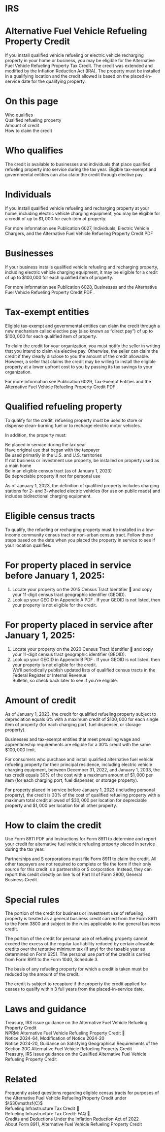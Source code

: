 # IRS  

# Alternative Fuel Vehicle Refueling Property Credit  

If you install qualified vehicle refueling or electric vehicle recharging property in your home or business, you may be eligible for the Alternative Fuel Vehicle Refueling Property Tax Credit. The credit was extended and modified by the Inflation Reduction Act (IRA). The property must be installed in a qualifying location and the credit allowed is based on the placed-in-service date for the qualifying property.  

# On this page  

Who qualifies   
Qualified refueling property   
Amount of credit   
How to claim the credit  

# Who qualifies  

The credit is available to businesses and individuals that place qualified refueling property into service during the tax year. Eligible tax-exempt and governmental entities can also claim the credit through elective pay.  

# Individuals  

If you install qualified vehicle refueling and recharging property at your home, including electric vehicle charging equipment, you may be eligible for a credit of up to $\$1,000$ for each item of property.  

For more information see Publication 6027, Individuals, Electric Vehicle Chargers, and the Alternative Fuel Vehicle Refueling Property Credit PDF  

# Businesses  

If your business installs qualified vehicle refueling and recharging property, including electric vehicle charging equipment, it may be eligible for a credit of up to \$100,000 for each qualified item of property.  

For more information see Publication 6028, Businesses and the Alternative Fuel Vehicle Refueling Property Credit PDF .  

# Tax-exempt entities  

Eligible tax-exempt and governmental entities can claim the credit through a new mechanism called elective pay (also known as “direct pay”) of up to $\$100,000$ for each qualified item of property.  

To claim the credit for your organization, you must notify the seller in writing that you intend to claim via elective pay. Otherwise, the seller can claim the credit if they clearly disclose to you the amount of the credit allowable. However, a seller that claims the credit may be willing to install the eligible property at a lower upfront cost to you by passing its tax savings to your organization.  

For more information see Publication 6029, Tax-Exempt Entities and the Alternative Fuel Vehicle Refueling Property Credit PDF .  

# Qualified refueling property  

To qualify for the credit, refueling property must be used to store or dispense clean-burning fuel or to recharge electric motor vehicles.  

In addition, the property must:  

Be placed in service during the tax year   
Have original use that began with the taxpayer   
Be used primarily in the U.S. and U.S. territories   
If not business or investment use property, be installed on property used as a main home   
Be in an eligible census tract (as of January 1, 2023)   
Be depreciable property if not for personal use  

As of January 1, 2023, the definition of qualified property includes charging stations for 2- and 3-wheeled electric vehicles (for use on public roads) and includes bidirectional charging equipment.  

# Eligible census tracts  

To qualify, the refueling or recharging property must be installed in a low-income community census tract or non-urban census tract. Follow these steps based on the date when you placed the property in service to see if your location qualifies.  

# For property placed in service before January 1, 2025:  

1. Locate your property on the 2015 Census Tract Identifier  and copy your 11-digit census tract geographic identifier (GEOID).   
2. Look up your GEOID in Appendix A PDF . If your GEOID is not listed, then your property is not eligible for the credit.  

# For property placed in service after January 1, 2025:  

1. Locate your property on the 2020 Census Tract Identifier  and copy your 11-digit census tract geographic identifier (GEOID).   
2. Look up your GEOID in Appendix B PDF . If your GEOID is not listed, then your property is not eligible for the credit.   
We’ll periodically publish updated lists of qualified census tracts in the Federal Register or Internal Revenue   
Bulletin, so check back later to see if you’re eligible.  

# Amount of credit  

As of January 1, 2023, the credit for qualified refueling property subject to depreciation equals $6\%$ with a maximum credit of $\$100,000$ for each single item of property (for each charging port, fuel dispenser, or storage property).  

Businesses and tax-exempt entities that meet prevailing wage and apprenticeship requirements are eligible for a $30\%$ credit with the same $\$100,000$ limit.  

For consumers who purchase and install qualified alternative fuel vehicle refueling property for their principal residence, including electric vehicle charging equipment, between December 31, 2022, and January 1, 2033, the tax credit equals $30\%$ of the cost with a maximum amount of $\$1,000$ per item (for each charging port, fuel dispenser, or storage property).  

For property placed in service before January 1, 2023 (including personal property), the credit is $30\%$ of the cost of qualified refueling property with a maximum total credit allowed of $\$30,000$ per location for depreciable property and $\$1,000$ per location for all other property.  

# How to claim the credit  

Use Form 8911 PDF and Instructions for Form 8911 to determine and report your credit for alternative fuel vehicle refueling property placed in service during the tax year.  

Partnerships and S corporations must file Form 8911 to claim the credit. All other taxpayers are not required to complete or file the form if their only source for this credit is a partnership or S corporation. Instead, they can report this credit directly on line 1s of Part III of Form 3800, General Business Credit.  

# Special rules  

The portion of the credit for business or investment use of refueling property is treated as a general business credit carried from the Form 8911 to the Form 3800 and subject to the rules applicable to the general business credit.  

The portion of the credit for personal use of refueling property cannot exceed the excess of the regular tax liability reduced by certain allowable credits over the tentative minimum tax (if any) for the taxable year as determined on Form 6251. The personal use part of the credit is carried from Form 8911 to the Form 1040, Schedule 3.  

The basis of any refueling property for which a credit is taken must be reduced by the amount of the credit.  

The credit is subject to recapture if the property the credit applied for ceases to qualify within 3 full years from the placed-in-service date.  

# Laws and guidance  

Treasury, IRS issue guidance on the Alternative Fuel Vehicle Refueling Property Credit   
NPRM: Alternative Fuel Vehicle Refueling Property Credit    
Notice 2024-64, Modification of Notice 2024-20   
Notice 2024-20, Guidance on Satisfying Geographical Requirements of the Section 30C Alternative Fuel Vehicle Refueling Property Credit   
Treasury, IRS issue guidance on the Qualified Alternative Fuel Vehicle Refueling Property Credit  

# Related  

Frequently asked questions regarding eligible census tracts for purposes of the Alternative Fuel Vehicle Refueling Property Credit under $\S30\mathsf{C}$   
Refueling Infrastructure Tax Credit    
Refueling Infrastructure Tax Credit: FAQ    
Credits and Deductions Under the Inflation Reduction Act of 2022   
About Form 8911, Alternative Fuel Vehicle Refueling Property Credit  